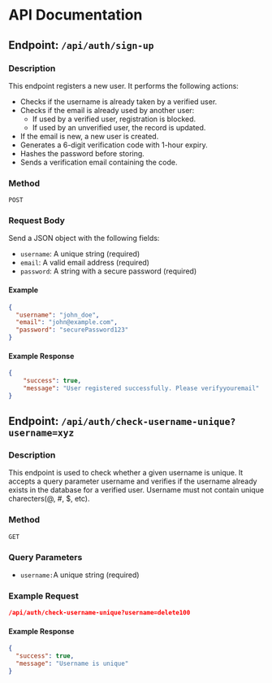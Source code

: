 # API Documentation

## Endpoint: `/api/auth/sign-up`

### Description
This endpoint registers a new user. It performs the following actions:

- Checks if the username is already taken by a verified user.
- Checks if the email is already used by another user:
  - If used by a verified user, registration is blocked.
  - If used by an unverified user, the record is updated.
- If the email is new, a new user is created.
- Generates a 6-digit verification code with 1-hour expiry.
- Hashes the password before storing.
- Sends a verification email containing the code.

### Method
`POST`

### Request Body

Send a JSON object with the following fields:

- `username`: A unique string (required)
- `email`: A valid email address (required)
- `password`: A string with a secure password (required)

#### Example
```json
{
  "username": "john_doe",
  "email": "john@example.com",
  "password": "securePassword123"
}
```
#### Example Response
```json
{
    "success": true,
    "message": "User registered successfully. Please verifyyouremail"
}
```
## Endpoint: `/api/auth/check-username-unique?username=xyz`

### Description
This endpoint is used to check whether a given username is unique. It accepts a query parameter username and verifies if the username already exists in the database for a verified user. Username must not contain unique charecters(@, #, $, etc).

### Method
`GET`

### Query Parameters
- `username:`A unique string (required)

### Example Request
```json
/api/auth/check-username-unique?username=delete100

```
#### Example Response
```json
{
  "success": true,
  "message": "Username is unique"
}

```
